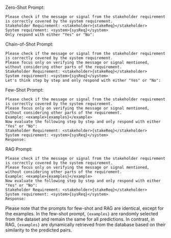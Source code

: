 Zero-Shot Prompt:

```
Please check if the message or signal from the stakeholder requirement is correctly covered by the system requirement.
Stakeholder Requirement: <stakeholder>{stakeReq}</stakeholder>
System requirement: <system>{sysReq}</system>
Only respond with either "Yes" or "No":
```

Chain-of-Shot Prompt:

```
Please check if the message or signal from the stakeholder requirement is correctly covered by the system requirement.
Please focus only on verifying the message or signal mentioned, without considering other parts of the requirement.
Stakeholder Requirement: <stakeholder>{stakeReq}</stakeholder>
System requirement: <system>{sysReq}</system>
Let's think step by step and only respond with either "Yes" or "No":
```

Few-Shot Prompt: 

```
Please check if the message or signal from the stakeholder requirement is correctly covered by the system requirement.
Please focus only on verifying the message or signal mentioned, without considering other parts of the requirement.
Example: <example>{examples}</example>
Now evaluate the following step by step and only respond with either "Yes" or "No":
Stakeholder Requirement: <stakeholder>{stakeReq}</stakeholder>
System requirement: <system>{sysReq}</system>
Response:
```

RAG Prompt:

```
Please check if the message or signal from the stakeholder requirement is correctly covered by the system requirement.
Please focus only on verifying the message or signal mentioned, without considering other parts of the requirement.
Example: <example>{examples}</example>
Now evaluate the following step by step and only respond with either "Yes" or "No":
Stakeholder Requirement: <stakeholder>{stakeReq}</stakeholder>
System requirement: <system>{sysReq}</system>
Response:
```

Please note that the prompts for few-shot and RAG are identical, except for the examples. In the few-shot prompt, `{examples}` are randomly selected from the dataset and remain the same for all predictions. In contrast, in RAG, `{examples}` are dynamically retrieved from the database based on their similarity to the predicted pairs.
